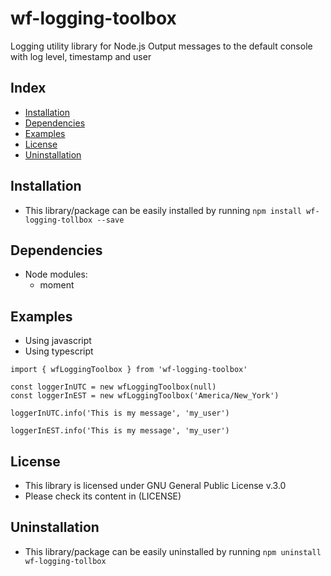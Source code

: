 # wf-logging-toolbox
Logging utility library for Node.js
Output messages to the default console with log level, timestamp and user

## Index
* [Installation](#installation)
* [Dependencies](#dependencies)
* [Examples](#examples)
* [License](#license)
* [Uninstallation](#uninstallation)

## Installation
* This library/package can be easily installed by running
```npm install wf-logging-tollbox --save```

## Dependencies
* Node modules:
  * moment

## Examples
* Using javascript
* Using typescript
```
import { wfLoggingToolbox } from 'wf-logging-toolbox'

const loggerInUTC = new wfLoggingToolbox(null)
const loggerInEST = new wfLoggingToolbox('America/New_York')

loggerInUTC.info('This is my message', 'my_user')

loggerInEST.info('This is my message', 'my_user')

```

## License
* This library is licensed under GNU General Public License v.3.0
* Please check its content in (LICENSE)

## Uninstallation
* This library/package can be easily uninstalled by running
```npm uninstall wf-logging-tollbox```

